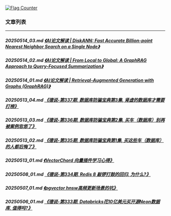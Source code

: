 <a rel="nofollow" href="http://info.flagcounter.com/h9V1"  ><img src="http://s03.flagcounter.com/count/h9V1/bg_FFFFFF/txt_000000/border_CCCCCC/columns_2/maxflags_12/viewers_0/labels_0/pageviews_0/flags_0/"  alt="Flag Counter"  border="0"  ></a>  
  
### 文章列表  
----  
##### 20250514_03.md   [《AI论文解读 | DiskANN: Fast Accurate Billion-point Nearest Neighbor Search on a Single Node》](20250514_03.md)  
##### 20250514_02.md   [《AI论文解读 | From Local to Global: A GraphRAG Approach to Query-Focused Summarization》](20250514_02.md)  
##### 20250514_01.md   [《AI论文解读 | Retrieval-Augmented Generation with Graphs (GraphRAG)》](20250514_01.md)  
##### 20250513_04.md   [《德说-第337期, 数据库防骗宝典第3集, 肾虚的数据库才需要打榜》](20250513_04.md)  
##### 20250513_03.md   [《德说-第336期, 数据库防骗宝典第2集, 买车（数据库）别再被案例忽悠了》](20250513_03.md)  
##### 20250513_02.md   [《德说-第335期, 数据库防骗宝典第1集, 买这些车（数据库）的人都后悔了》](20250513_02.md)  
##### 20250513_01.md   [《VectorChord 向量插件学习心得》](20250513_01.md)  
##### 20250508_01.md   [《德说-第334期, Redis 8 敲锣打鼓的回归, 为什么?》](20250508_01.md)  
##### 20250507_01.md   [《pgvector hnsw高频更新场景的坑》](20250507_01.md)  
##### 20250506_01.md   [《德说-第333期, Databricks花10亿美元买开源Neon数据库, 值得吗?》](20250506_01.md)  
